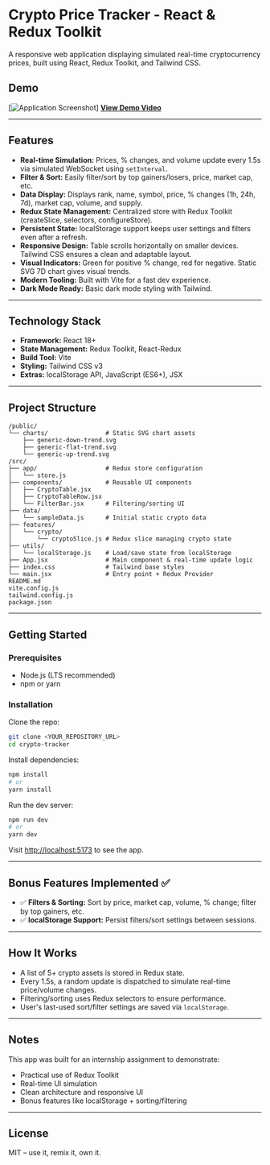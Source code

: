 # Crypto Price Tracker - React & Redux Toolkit

A responsive web application displaying simulated real-time cryptocurrency prices, built using React, Redux Toolkit, and Tailwind CSS.

## Demo

[![Application Screenshot](/crypto-tracker/public/crypto-tracker-ss.jpeg)]
**[View Demo Video](<YOUR_DEMO_LINK_HERE>)**  

---

## Features

- **Real-time Simulation:** Prices, % changes, and volume update every 1.5s via simulated WebSocket using `setInterval`.
- **Filter & Sort:** Easily filter/sort by top gainers/losers, price, market cap, etc.
- **Data Display:** Displays rank, name, symbol, price, % changes (1h, 24h, 7d), market cap, volume, and supply.
- **Redux State Management:** Centralized store with Redux Toolkit (createSlice, selectors, configureStore).
- **Persistent State:** localStorage support keeps user settings and filters even after a refresh.
- **Responsive Design:** Table scrolls horizontally on smaller devices. Tailwind CSS ensures a clean and adaptable layout.
- **Visual Indicators:** Green for positive % change, red for negative. Static SVG 7D chart gives visual trends.
- **Modern Tooling:** Built with Vite for a fast dev experience.
- **Dark Mode Ready:** Basic dark mode styling with Tailwind.

---

## Technology Stack

- **Framework:** React 18+
- **State Management:** Redux Toolkit, React-Redux
- **Build Tool:** Vite
- **Styling:** Tailwind CSS v3
- **Extras:** localStorage API, JavaScript (ES6+), JSX

---

## Project Structure

```text
/public/
└── charts/                # Static SVG chart assets
    ├── generic-down-trend.svg
    ├── generic-flat-trend.svg
    └── generic-up-trend.svg
/src/
├── app/                   # Redux store configuration
│   └── store.js
├── components/            # Reusable UI components
│   ├── CryptoTable.jsx
│   ├── CryptoTableRow.jsx
│   └── FilterBar.jsx      # Filtering/sorting UI
├── data/
│   └── sampleData.js      # Initial static crypto data
├── features/
│   └── crypto/
│       └── cryptoSlice.js # Redux slice managing crypto state
├── utils/
│   └── localStorage.js    # Load/save state from localStorage
├── App.jsx                # Main component & real-time update logic
├── index.css              # Tailwind base styles
└── main.jsx               # Entry point + Redux Provider
README.md
vite.config.js
tailwind.config.js
package.json
```

---

## Getting Started

### Prerequisites

- Node.js (LTS recommended)
- npm or yarn

### Installation

Clone the repo:

```bash
git clone <YOUR_REPOSITORY_URL>
cd crypto-tracker
```

Install dependencies:

```bash
npm install
# or
yarn install
```

Run the dev server:

```bash
npm run dev
# or
yarn dev
```

Visit [http://localhost:5173](http://localhost:5173) to see the app.

---

## Bonus Features Implemented ✅

- ✅ **Filters & Sorting:** Sort by price, market cap, volume, % change; filter by top gainers, etc.
- ✅ **localStorage Support:** Persist filters/sort settings between sessions.

---

## How It Works

- A list of 5+ crypto assets is stored in Redux state.
- Every 1.5s, a random update is dispatched to simulate real-time price/volume changes.
- Filtering/sorting uses Redux selectors to ensure performance.
- User's last-used sort/filter settings are saved via `localStorage`.

---

## Notes

This app was built for an internship assignment to demonstrate:
- Practical use of Redux Toolkit
- Real-time UI simulation
- Clean architecture and responsive UI
- Bonus features like localStorage + sorting/filtering

---

## License

MIT – use it, remix it, own it.

